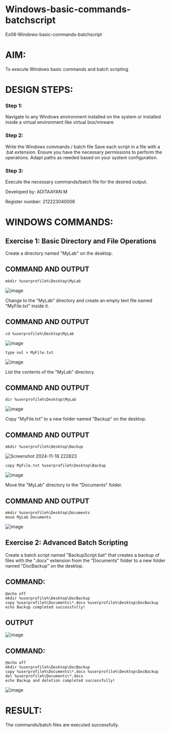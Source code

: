 # Windows-basic-commands-batchscript
Ex08-Windows-basic-commands-batchscript

# AIM:
To execute Windows basic commands and batch scripting

# DESIGN STEPS:

### Step 1:

Navigate to any Windows environment installed on the system or installed inside a virtual environment like virtual box/vmware 

### Step 2:

Write the Windows commands / batch file
Save each script in a file with a .bat extension.
Ensure you have the necessary permissions to perform the operations.
Adapt paths as needed based on your system configuration.

### Step 3:

Execute the necessary commands/batch file for the desired output. 


Developed by: ADITAAYAN M

Register number: 212223040006

# WINDOWS COMMANDS:
## Exercise 1: Basic Directory and File Operations
Create a directory named "MyLab" on the desktop.


## COMMAND AND OUTPUT
```
mkdir %userprofile%\Desktop\MyLab
```

![image](https://github.com/user-attachments/assets/971cebbc-c9d2-44fc-adc9-2b1152a6c55e)


Change to the "MyLab" directory and create an empty text file named "MyFile.txt" inside it.


## COMMAND AND OUTPUT
```
cd %userprofile%\Desktop\MyLab
```

![image](https://github.com/user-attachments/assets/2af10eb7-2f56-446c-a992-c64acc38ebd7)

```
type nul > MyFile.txt
```

![image](https://github.com/user-attachments/assets/e19ec36d-fa54-4a5e-bd30-183ae6179a20)

List the contents of the "MyLab" directory.


## COMMAND AND OUTPUT
```
dir %userprofile%\Desktop\MyLab
```

![image](https://github.com/user-attachments/assets/29fc03f5-5523-4eb2-a39c-f2e01c38a879)

Copy "MyFile.txt" to a new folder named "Backup" on the desktop.

## COMMAND AND OUTPUT
```
mkdir %userprofile%\Desktop\Backup
```

![Screenshot 2024-11-18 222823](https://github.com/user-attachments/assets/8a1cc2e2-cf19-4c12-ba57-a22dc159a350)

```
copy MyFile.txt %userprofile%\Desktop\Backup
```

![image](https://github.com/user-attachments/assets/befc4d9c-847c-4fc8-b89d-3ba21a5646ba)

Move the "MyLab" directory to the "Documents" folder.


## COMMAND AND OUTPUT

```
mkdir %userprofile%\Desktop\Documents
move MyLab Documents
```

![image](https://github.com/user-attachments/assets/7f547ed6-f06f-4794-8335-21202d139d39)


## Exercise 2: Advanced Batch Scripting

Create a batch script named "BackupScript.bat" that creates a backup of files with the ".docx" extension from the "Documents" folder to a new folder named "DocBackup" on the desktop.

## COMMAND:

```
@echo off
mkdir %userprofile%\Desktop\DocBackup
copy %userprofile%\Documents\*.docx %userprofile%\Desktop\DocBackup
echo Backup completed successfully!
```

## OUTPUT

![image](https://github.com/user-attachments/assets/07d0b6b5-0395-49b8-82a2-f0c5633baadf)


## COMMAND:

```
@echo off
mkdir %userprofile%\Desktop\DocBackup
copy %userprofile%\Documents\*.docx %userprofile%\Desktop\DocBackup
del %userprofile%\Documents\*.docx
echo Backup and deletion completed successfully!
```

![image](https://github.com/user-attachments/assets/09b9b2b4-239f-4bb4-8269-f6f34e0a8a12)


# RESULT:
The commands/batch files are executed successfully.

